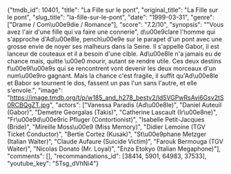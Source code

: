 {"tmdb_id": 10401, "title": "La Fille sur le pont", "original_title": "La Fille sur le pont", "slug_title": "la-fille-sur-le-pont", "date": "1999-03-31", "genre": ["Drame / Com\u00e9die / Romance"], "score": "7.2/10", "synopsis": "\"Vous avez l'air d'une fille qui va faire une connerie\", d\u00e9clare l'homme qui s'approche d'Ad\u00e8le, pench\u00e9e sur le parapet d'un pont avec une grosse envie de noyer ses malheurs dans la Seine. Il s'appelle Gabor, il est lanceur de couteaux et il a besoin d'une cible. Ad\u00e8le n'a jamais eu de chance mais, quitte \u00e0 mourir, autant se rendre utile. Ces deux destins f\u00e9l\u00e9s qui se rencontrent vont devenir les deux morceaux d'un num\u00e9ro gagnant. Mais la chance c'est fragile, il suffit qu'Ad\u00e8le et Babor se tournent le dos, fassent un pas l'un sans l'autre, et elle s'envole.", "image": "https://image.tmdb.org/t/p/w185_and_h278_bestv2/ld5VGPwRsAvi6Gsv2tS0RCBQgZT.jpg", "actors": ["Vanessa Paradis (Ad\u00e8le)", "Daniel Auteuil (Gabor)", "Demetre Georgalas (Takis)", "Catherine Lascault (Ir\u00e8ne)", "Fr\u00e9d\u00e9ric Pfluger (Contortionist)", "Isabelle Petit-Jacques (Bride)", "Mireille Moss\u00e9 (Miss Memory)", "Didier Lemoine (TGV Ticket Conductor)", "Bertie Cortez (Kusak)", "St\u00e9phane Metzger (Italian Waiter)", "Claude Aufaure (Suicide Victim)", "Farouk Bermouga (TGV Waiter)", "Nicolas Donato (Mr. Loyal)", "Enzo Etokyo (Italian Megaphone)"], "comments": [], "recommandations_id": [38414, 5901, 64983, 37533], "youtube_key": "5Tsg_dVhNi4"}